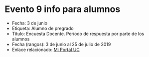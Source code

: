 # Evento 9 info para alumnos

* Fecha: 3 de junio
* Etiqueta: Alumno de pregrado
* Título: Encuesta Docente. Período de respuesta por parte de los alumnos
* Fecha \(rangos\): 3 de junio al 25 de julio de 2019
* Enlace relacionado: [Mi Portal UC](http://portal.uc.cl)

